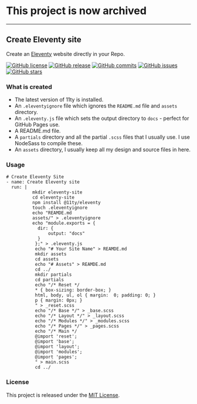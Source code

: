 # This project is now archived

---

## Create Eleventy site

Create an [Eleventy](https://www.11ty.dev/) website directly in your Repo.

[![GitHub license](https://img.shields.io/github/license/DanCanetti/Create-Eleventy-Site.svg)](https://github.com/DanCanetti/Create-Eleventy-Site//blob/master/LICENSE) [![GitHub release](https://img.shields.io/github/release/DanCanetti/Create-Eleventy-Site.svg)](https://GitHub.com/DanCanetti/Create-Eleventy-Site/releases/) [![GitHub commits](https://img.shields.io/github/commits-since/DanCanetti/Create-Eleventy-Site/v1.0.0.svg)](https://GitHub.com/DanCanetti/Create-Eleventy-Site/commit/) [![GitHub issues](https://img.shields.io/github/issues/DanCanetti/Create-Eleventy-Site.svg)](https://GitHub.com/DanCanetti/Create-Eleventy-Site/issues/) [![GitHub stars](https://img.shields.io/github/stars/DanCanetti/Create-Eleventy-Site.svg?style=social&label=Star&maxAge=2592000)](https://GitHub.com/DanCanetti/Create-Eleventy-Site/stargazers/)


### What is created

- The latest version of 11ty is installed.
- An `.eleventyignore` file which ignores the `README.md` file and `assets` directory.
- An `.eleventy.js` file which sets the output directory to `docs` - perfect for GitHub Pages use.
- A README.md file.
- A `partials` directory and all the partial `.scss` files that I usually use. I use NodeSass to compile these.
- An `assets` directory, I usually keep all my design and source files in here.

### Usage

```
# Create Eleventy Site
- name: Create Eleventy site
  run: |
          mkdir eleventy-site
          cd eleventy-site
          npm install @11ty/eleventy
          touch .eleventyignore
          echo "REAMDE.md
          assets/" > .eleventyignore
          echo "module.exports = {
            dir: {
                output: "docs"
            }
           };" > .eleventy.js
           echo "# Your Site Name" > REAMDE.md
           mkdir assets
           cd assets
           echo "# Assets" > REAMDE.md
           cd ../
           mkdir partials
           cd partials 
           echo "/* Reset */
           * { box-sizing: border-box; }
           html, body, ul, ol { margin:  0; padding: 0; }
           p { margin: 0px; }
           " > _reset.scss
           echo "/* Base */" > _base.scss
           echo "/* Layout */" > _layout.scss
           echo "/* Modules */" > _modules.scss
           echo "/* Pages */" > _pages.scss
           echo "/* Main */
           @import 'reset';
           @import 'base';
           @import 'layout';
           @import 'modules';
           @import 'pages';
           " > main.scss
           cd ../
```

### License
This project is released under the [MIT License](https://github.com/DanCanetti/Create-Eleventy-Site/blob/master/LICENSE).
